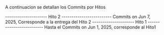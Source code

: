 A continuacion se detallan los Commits por Hitos

--------------------- Hito 2 -------------------------
Commits on Jun 7, 2025, Corresponde a la entrega del Hito 2
--------------------- Hito 1 -------------------------
Hasta el Commits on Jun 1, 2025, corresponde al Hito1